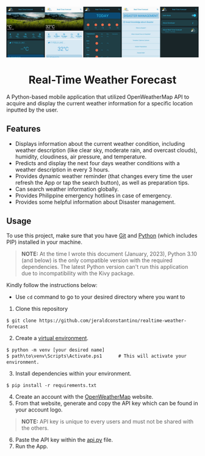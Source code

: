 ![banner](https://github.com/jeraldconstantino/realtime-weather-forecast/blob/master/banner.png)
<h1 align="center">Real-Time Weather Forecast</h1>
A Python-based mobile application that utilized OpenWeatherMap API to acquire and display the current weather information for a specific location inputted by the user.

## Features
- Displays information about the current weather condition, including weather description (like clear sky, moderate rain, and overcast clouds), humidity, cloudiness, air pressure, and temperature.
- Predicts and display the next four days weather conditions with a weather description in every 3 hours.
- Provides dynamic weather reminder (that changes every time the user refresh the App or tap the search button), as well as preparation tips.
- Can search weather information globally.
- Provides Philippine emergency hotlines in case of emergency.
- Provides some helpful information about Disaster management.

## Usage
To use this project, make sure that you have [Git](https://git-scm.com/) and [Python](https://www.python.org/downloads/) (which includes PIP) installed in your machine. 

> **NOTE:** At the time I wrote this document (January, 2023), Python 3.10 (and below) is the only compatible version with the required dependencies. The latest Python version can't run this application due to incompatibility with the Kivy package. 


Kindly follow the instructions below:    
* Use `cd` command to go to your desired directory where you want to 
1. Clone this repository
```
$ git clone https://github.com/jeraldconstantino/realtime-weather-forecast
```
2. Create a [virtual environment](https://docs.python.org/3/library/venv.html).
```
$ python -m venv [your desired name]
$ path\to\venv\Scripts\Activate.ps1      # This will activate your environment.
```
3. Install dependencies within your environment.
```
$ pip install -r requirements.txt
```
4. Create an account with the [OpenWeatherMap](https://openweathermap.org/) website.
5. From that website, generate and copy the API key which can be found in your account logo.
> **NOTE:** API key is unique to every users and must not be shared with the others. 
6. Paste the API key within the [api.py](https://github.com/jeraldconstantino/realtime-weather-forecast/blob/master/api.py) file.
7. Run the App.
